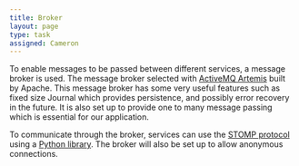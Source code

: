 ```yaml
---
title: Broker
layout: page
type: task
assigned: Cameron
---
```


To enable messages to be passed between different services, a message broker is used.
The message broker selected with [ActiveMQ Artemis](https://activemq.apache.org/components/artemis/) built by Apache.
This message broker has some very useful features such as fixed size Journal which provides persistence, and possibly error recovery in the future.
It is also set up to provide one to many message passing which is essential for our application.

To communicate through the broker, services can use the [STOMP protocol](https://stomp.github.io/) using a [Python library](https://pypi.org/project/stomp-py/).
The broker will also be set up to allow anonymous connections.